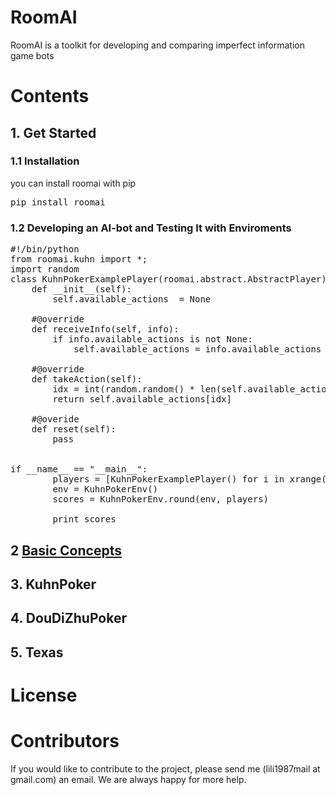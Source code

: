 # RoomAI

RoomAI is a toolkit for developing and comparing imperfect information game bots


# Contents

## 1. Get Started


### 1.1 Installation

you can install roomai with pip

<pre>
pip install roomai
</pre>


### 1.2 Developing an AI-bot and Testing It with Enviroments

<pre>
#!/bin/python
from roomai.kuhn import *;
import random
class KuhnPokerExamplePlayer(roomai.abstract.AbstractPlayer):
    def __init__(self):
        self.available_actions  = None

    #@override
    def receiveInfo(self, info):
        if info.available_actions is not None:
            self.available_actions = info.available_actions

    #@override
    def takeAction(self):
        idx = int(random.random() * len(self.available_actions))
        return self.available_actions[idx]

    #@overide
    def reset(self):
        pass


if __name__ == "__main__":
        players = [KuhnPokerExamplePlayer() for i in xrange(2)]
        env = KuhnPokerEnv()
        scores = KuhnPokerEnv.round(env, players)

        print scores
</pre>

## 2  [Basic Concepts](https://github.com/roomai/RoomAI/tree/master/docs/Basic)


## 3. KuhnPoker

## 4. DouDiZhuPoker

## 5. Texas

# License

# Contributors

If you would like to contribute to the project, please send me (lili1987mail at gmail.com) an email. We are always happy for more help.
